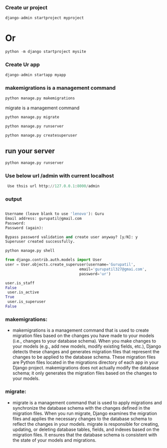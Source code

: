 ### Create ur project 
```python
django-admin startproject myproject
```
#           Or
```python
python -m django startproject mysite

```
### Create Ur app
```python
django-admin startapp myapp
```

### makemigrations is a management command
```python
python manage.py makemigrations

```


migrate is a management command
```python
python manage.py migrate
```
```python
python manage.py runserver

```
```python
python manage.py createsuperuser
```

## run your server

```python
python manage.py runserver

```
### Use below url /admin with current localhost
```python
 Use thsis url http://127.0.0.1:8000/admin
```


### output
```python

Username (leave blank to use 'lenovo'): Guru
Email address: gurupatil@gmail.com
Password:
Password (again):

Bypass password validation and create user anyway? [y/N]: y        
Superuser created successfully.
```
```python
python manage.py shell

```

```python
from django.contrib.auth.models import User
user = User.objects.create_superuser(username='Gurupatil',
                                 email='gurupatil327@gmai.com',
                                 password='ur')
```
```python
user.is_staff
False
 user.is_active
True
 user.is_superuser
False


```


### makemigrations:

- makemigrations is a management command that is used to create migration files based on the changes you have made to your models (i.e., changes to your database schema).
  When you make changes to your models (e.g., add new models, modify existing fields, etc.), Django detects these changes and generates migration files that represent the changes to be applied to the database schema.
  These migration files are Python files located in the migrations directory of each app in your Django project.
  makemigrations does not actually modify the database schema; it only generates the migration files based on the changes to your models.

### migrate:

- migrate is a management command that is used to apply migrations and synchronize the database schema with the changes defined in the migration files.
 When you run migrate, Django examines the migration files and applies the necessary changes to the database schema to reflect the changes in your models.
 migrate is responsible for creating, updating, or deleting database tables, fields, and indexes based on the migration files.
 It ensures that the database schema is consistent with the state of your models and migrations.
